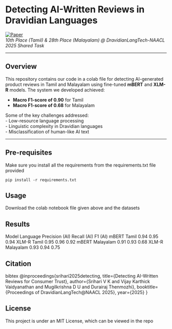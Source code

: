 # Detecting AI-Written Reviews in Dravidian Languages

[![Paper](https://img.shields.io/badge/ACL_Anthology-View_Paper-blue)](https://aclanthology.org/2025.dravidianlangtech-1.65.pdf)  
*10th Place (Tamil) & 28th Place (Malayalam) @ DravidianLangTech-NAACL 2025 Shared Task*

---

## Overview  

This repository contains our code in a colab file for detecting AI-generated product reviews in Tamil and Malayalam using fine-tuned **mBERT** and **XLM-R** models. The system we developed achieved:  
- **Macro F1-score of 0.90** for Tamil  
- **Macro F1-score of 0.68** for Malayalam  

Some of the key challenges addressed:  
	- Low-resource language processing  
	- Linguistic complexity in Dravidian languages  
	- Misclassification of human-like AI text  

---

## Pre-requisites

Make sure you install all the requirements from the requirements.txt file provided  
```
pip install -r requirements.txt
```

## Usage

Download the colab notebook file given above and the datasets

## Results
Model	Language	Precision (AI)	Recall (AI)	F1 (AI)
mBERT	Tamil	0.94	0.95	0.94
XLM-R	Tamil	0.95	0.96	0.92
mBERT	Malayalam	0.91	0.93	0.68
XLM-R	Malayalam	0.93	0.94	0.75

## Citation
bibtex
@inproceedings{srihari2025detecting,
  title={Detecting AI-Written Reviews for Consumer Trust},
  author={Srihari V K and Vijay Karthick Vaidyanathan and Mugilkrishna D U and Durairaj Thenmozhi},
  booktitle={Proceedings of DravidianLangTech@NAACL 2025},
  year={2025}
}

## License

This project is under an MIT License, which can be viewed in the repo
